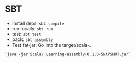 # SBT
* install deps: `sbt compile`
* run locally: `sbt run`
* test: `sbt test`
* pack: `sbt assembly`
* Test fat-jar: Go into the target/scala-*.* 
```
`java -jar Scala\ Learning-assembly-0.1.0-SNAPSHOT.jar`

```

